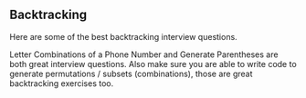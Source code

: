## Backtracking

Here are some of the best backtracking interview questions.

Letter Combinations of a Phone Number and Generate Parentheses are both great interview questions. Also make sure you
are able to write code to generate permutations / subsets (combinations), those are great backtracking exercises too.